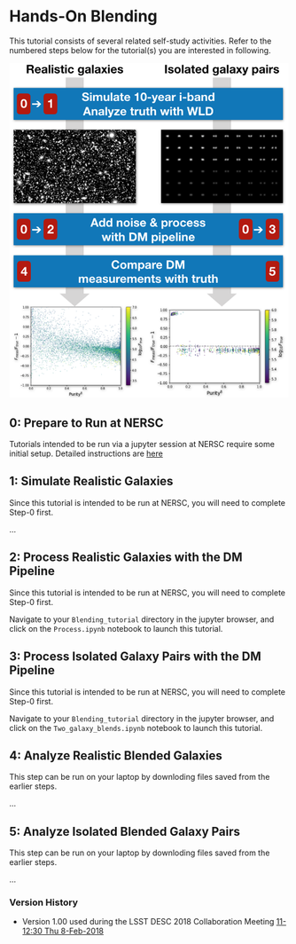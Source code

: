 # Hands-On Blending

This tutorial consists of several related self-study activities. Refer to the numbered steps below for the tutorial(s)
you are interested in following.

![Tutorial Overview](Overview.png)

## 0: Prepare to Run at NERSC

Tutorials intended to be run via a jupyter session at NERSC require some initial setup.  Detailed instructions are [here](NERSC.md)

## 1: Simulate Realistic Galaxies

Since this tutorial is intended to be run at NERSC, you will need to complete Step-0 first.

...

## 2: Process Realistic Galaxies with the DM Pipeline

Since this tutorial is intended to be run at NERSC, you will need to complete Step-0 first.

Navigate to your `Blending_tutorial` directory in the jupyter browser, and click on the `Process.ipynb` notebook to launch this tutorial.

## 3: Process Isolated Galaxy Pairs with the DM Pipeline

Since this tutorial is intended to be run at NERSC, you will need to complete Step-0 first.

Navigate to your `Blending_tutorial` directory in the jupyter browser, and click on the `Two_galaxy_blends.ipynb` notebook to launch this tutorial.

## 4: Analyze Realistic Blended Galaxies

This step can be run on your laptop by downloding files saved from the earlier steps.

...

## 5: Analyze Isolated Blended Galaxy Pairs

This step can be run on your laptop by downloding files saved from the earlier steps.

...

### Version History

- Version 1.00 used during the LSST DESC 2018 Collaboration Meeting [11-12:30 Thu 8-Feb-2018](https://confluence.slac.stanford.edu/display/LSSTDESC/Hands-on+blending%3A+simulation+and+pipeline+tutorial)
